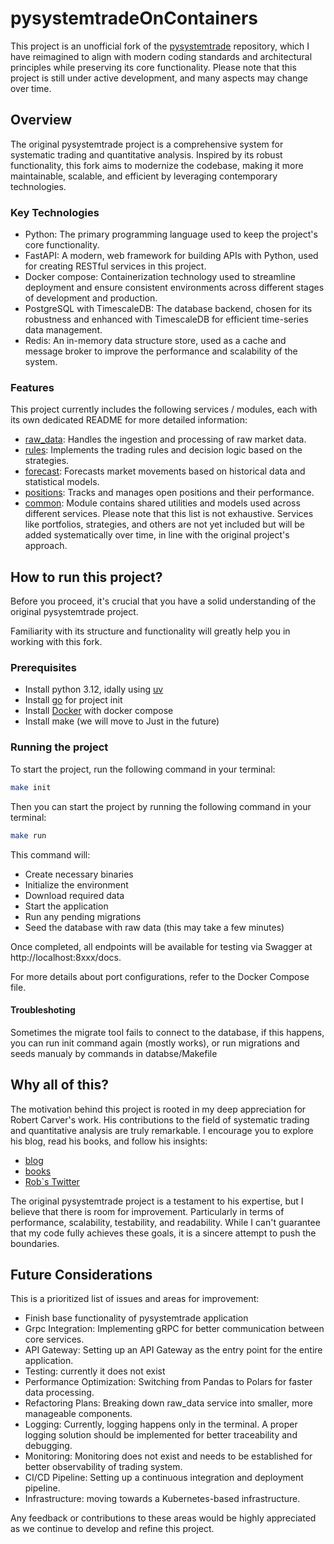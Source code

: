 # pysystemtradeOnContainers

This project is an unofficial fork of the  [pysystemtrade](https://github.com/robcarver17/pysystemtrade) repository,
which I have reimagined to align with modern coding standards and architectural principles while preserving its core functionality.
Please note that this project is still under active development, and many aspects may change over time.
## Overview

The original pysystemtrade project is a comprehensive system for systematic trading and quantitative analysis.
Inspired by its robust functionality, this fork aims to modernize the codebase, making it more maintainable, scalable,
and efficient by leveraging contemporary technologies.

### Key Technologies
- Python: The primary programming language used to keep the project's core functionality.
- FastAPI: A modern, web framework for building APIs with Python, used for creating RESTful services in this project.
- Docker compose: Containerization technology used to streamline deployment and ensure consistent environments across
different stages of development and production.
- PostgreSQL with TimescaleDB: The database backend, chosen for its robustness and enhanced with TimescaleDB for
efficient time-series data management.
- Redis: An in-memory data structure store, used as a cache and message broker to improve the performance and scalability of the system.

### Features
This project currently includes the following services / modules, each with its own dedicated README for more detailed information:

- [raw_data]([raw_data/README.md): Handles the ingestion and processing of raw market data.
- [rules]([rules/README.md): Implements the trading rules and decision logic based on the strategies.
- [forecast]([forecast/README.md): Forecasts market movements based on historical data and statistical models.
- [positions]([positions/README.md): Tracks and manages open positions and their performance.
- [common]([common/README.md): Module contains shared utilities and models used across different services.
Please note that this list is not exhaustive. Services like portfolios, strategies, and others are not yet included but will be added systematically over time, in line with the original project's approach.

## How to run this project?
Before you proceed, it's crucial that you have a solid understanding of the original pysystemtrade project.

Familiarity with its structure and functionality will greatly help you in working with this fork.
### Prerequisites
- Install python 3.12, idally using [uv](https://github.com/astral-sh/uv)
- Install [go](https://go.dev/) for project init
- Install [Docker](https://www.docker.com/) with docker compose
- Install make (we will move to Just in the future)

### Running the project
To start the project, run the following command in your terminal:
```bash
make init
```

Then you can start the project by running the following command in your terminal:

```bash
make run
```
This command will:

- Create necessary binaries
- Initialize the environment
- Download required data
- Start the application
- Run any pending migrations
- Seed the database with raw data (this may take a few minutes)

Once completed, all endpoints will be available for testing via Swagger at http://localhost:8xxx/docs.

For more details about port configurations, refer to the Docker Compose file.

#### Troubleshoting
Sometimes the migrate tool fails to connect to the database, if this happens, you can run init command again (mostly works),
or run migrations and seeds manualy by commands in databse/Makefile


## Why all of this?
The motivation behind this project is rooted in my deep appreciation for Robert Carver's work.
His contributions to the field of systematic trading and quantitative analysis are truly remarkable.
I encourage you to explore his blog, read his books, and follow his insights:
- [blog](https://qoppac.blogspot.com/)
- [books](https://www.systematicmoney.org/)
- [Rob`s Twitter ](https://x.com/investingidiocy)

The original pysystemtrade project is a testament to his expertise, but I believe that there is room for improvement.
Particularly in terms of performance, scalability, testability, and readability.
While I can't guarantee that my code fully achieves these goals, it is a sincere attempt to push the boundaries.


## Future Considerations

This is a prioritized list of issues and areas for improvement:
- Finish base functionality of pysystemtrade application
- Grpc Integration: Implementing gRPC for better communication between core services.
- API Gateway: Setting up an API Gateway as the entry point for the entire application.
- Testing: currently it does not exist
- Performance Optimization: Switching from Pandas to Polars for faster data processing.
- Refactoring Plans: Breaking down raw_data service into smaller, more manageable components.
- Logging: Currently, logging happens only in the terminal. A proper logging solution should be implemented for better traceability and debugging.
- Monitoring: Monitoring does not exist and needs to be established for better observability of trading system.
- CI/CD Pipeline: Setting up a continuous integration and deployment pipeline.
- Infrastructure: moving towards a Kubernetes-based infrastructure.

Any feedback or contributions to these areas would be highly appreciated as we continue to develop and refine this project.
